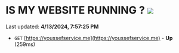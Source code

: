 # IS MY WEBSITE RUNNING ? [![](https://img.shields.io/static/v1?label=Sponsor&message=%E2%9D%A4&logo=GitHub&color=%23fe8e86)](https://github.com/sponsors/<username>)

Last updated: **4/13/2024, 7:57:25 PM**

- `GET` [https://youssefservice.me](https://youssefservice.me) - **Up** (259ms)
